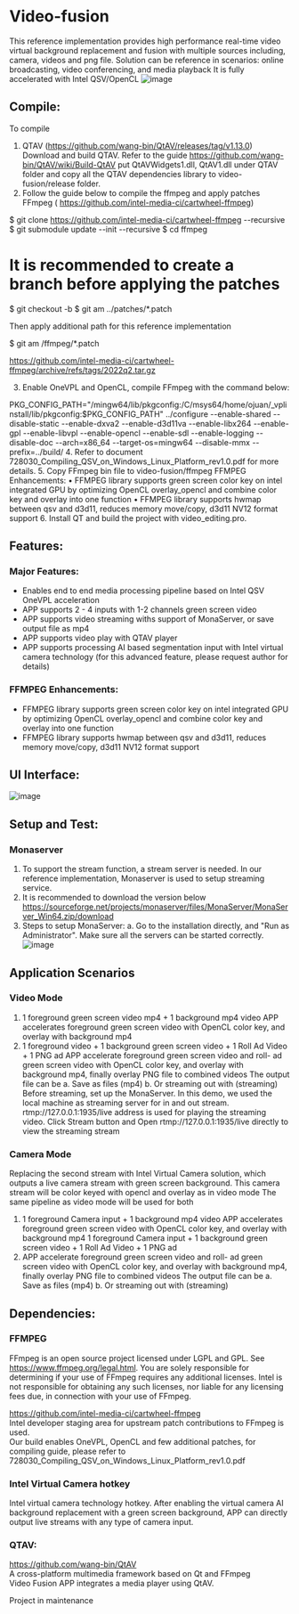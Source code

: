 # Video-fusion
This reference implementation provides high performance real-time video virtual background replacement and fusion with multiple sources including, camera, videos and png file. Solution can be reference in scenarios: online broadcasting, video conferencing, and media playback
It is fully accelerated with Intel QSV/OpenCL
![image](https://user-images.githubusercontent.com/43125192/196908078-83d0eaa2-ff19-4c08-8859-ecff66ecb7de.png)

## Compile: 
To compile 
1.	QTAV (https://github.com/wang-bin/QtAV/releases/tag/v1.13.0) 
Download and build QTAV. Refer to the guide https://github.com/wang-bin/QtAV/wiki/Build-QtAV put QtAVWidgets1.dll, QtAV1.dll under QTAV folder and copy all the QTAV dependencies library to video-fusion/release folder.
2.	Follow the guide below to compile the ffmpeg and apply patches
FFmpeg ( https://github.com/intel-media-ci/cartwheel-ffmpeg)

$ git clone https://github.com/intel-media-ci/cartwheel-ffmpeg --recursive
$ git submodule update --init --recursive
$ cd ffmpeg
# It is recommended to create a branch before applying the patches
$ git checkout -b <my new branch>
$ git am ../patches/*.patch

Then apply additional path for this reference implementation

$ git am <path to video fusion>/ffmpeg/*.patch

https://github.com/intel-media-ci/cartwheel-ffmpeg/archive/refs/tags/2022q2.tar.gz

3.	Enable OneVPL and OpenCL, compile FFmpeg with the command below:

PKG_CONFIG_PATH="/mingw64/lib/pkgconfig:/C/msys64/home/ojuan/_vplinstall/lib/pkgconfig:$PKG_CONFIG_PATH" ../configure --enable-shared --disable-static --enable-dxva2 --enable-d3d11va --enable-libx264 --enable-gpl --enable-libvpl --enable-opencl --enable-sdl --enable-logging --disable-doc --arch=x86_64 --target-os=mingw64 --disable-mmx --prefix=../build/
4.	Refer to document 728030_Compiling_QSV_on_Windows_Linux_Platform_rev1.0.pdf for more details.
5.	Copy FFmpeg bin file to video-fusion/ffmpeg 
FFMPEG Enhancements:
•	FFMPEG library supports green screen color key on intel integrated GPU by optimizing OpenCL overlay_opencl and combine color key and overlay into one function
•	FFMPEG library supports hwmap between qsv and d3d11, reduces memory move/copy, d3d11 NV12 format support
6.	Install QT and build the project with video_editing.pro.

## Features: 
### Major Features:
* Enables end to end media processing pipeline based on Intel QSV OneVPL acceleration
* APP supports 2 - 4 inputs with 1-2 channels green screen video
* APP supports video streaming withs support of MonaServer, or save output file as mp4 
* APP supports video play with QTAV player
* APP supports processing AI based segmentation input with Intel virtual camera technology (for this advanced feature, please request author for details)

### FFMPEG Enhancements:
* FFMPEG library supports green screen color key on intel integrated GPU by optimizing OpenCL overlay_opencl and combine color key and overlay into one function
* FFMPEG library supports hwmap between qsv and d3d11, reduces memory move/copy, d3d11 NV12 format support

## UI Interface: 

![image](https://user-images.githubusercontent.com/43125192/187363065-b05402a0-027f-4b3b-84fd-dcde210faf83.png)


## Setup and Test: 

### Monaserver
1.	To support the stream function, a stream server is needed. In our reference implementation, Monaserver is used to setup streaming service.
2.	It is recommended to download the version below
https://sourceforge.net/projects/monaserver/files/MonaServer/MonaServer_Win64.zip/download
3.	Steps to setup MonaServer:
a.	Go to the installation directly, and "Run as Administrator". Make sure all the servers can be started correctly.
![image](https://user-images.githubusercontent.com/43125192/187343177-869bb413-faa5-4deb-aaba-0fecc6e65f05.png)

## Application Scenarios
### 	Video Mode
1.	1 foreground green screen video mp4 + 1 background mp4 video
APP accelerates foreground green screen video with OpenCL color key, and overlay with background mp4 
2.	1 foreground video + 1 background green screen video + 1 Roll Ad Video + 1 PNG ad APP accelerate foreground green screen video and roll- ad green screen video with OpenCL color key, and overlay with background mp4, finally overlay PNG file to combined videos
The output file can be
a.	Save as files (mp4)
b.	Or streaming out with (streaming) 
Before streaming, set up the MonaServer. In this demo, we used the local machine as streaming server for in and out stream. rtmp://127.0.0.1:1935/live address is used for playing the streaming video. 
Click Stream button and Open rtmp://127.0.0.1:1935/live directly to view the streaming stream

###	Camera Mode
Replacing the second stream with Intel Virtual Camera solution, which outputs a live camera stream with green screen background. This camera stream will be color keyed with opencl and overlay as in video mode
The same pipeline as video mode will be used for both
1.	1 foreground Camera input + 1 background mp4 video
APP accelerates foreground green screen video with OpenCL color key, and overlay with background mp4
1 foreground Camera input + 1 background green screen video + 1 Roll Ad Video + 1 PNG ad
2.	APP accelerate foreground green screen video and roll- ad green screen video with OpenCL color key, and overlay with background mp4, finally overlay PNG file to combined videos
The output file can be 
a.	Save as files (mp4)
b.	Or streaming out with (streaming) 

## Dependencies:

### FFMPEG
FFmpeg is an open source project licensed under LGPL and GPL. See https://www.ffmpeg.org/legal.html. You are solely responsible for determining if your use of FFmpeg requires any additional licenses. Intel is not responsible for obtaining any such licenses, nor liable for any licensing fees due, in connection with your use of FFmpeg.

https://github.com/intel-media-ci/cartwheel-ffmpeg  
Intel developer staging area for upstream patch contributions to FFmpeg is used.  
Our build enables OneVPL, OpenCL and few additional patches, for compiling guide, please refer to 728030_Compiling_QSV_on_Windows_Linux_Platform_rev1.0.pdf

### Intel Virtual Camera hotkey
Intel virtual camera technology hotkey.
After enabling the virtual camera AI background replacement with a green screen background, APP can directly output live streams with any type of camera input.

### QTAV:
https://github.com/wang-bin/QtAV  
A cross-platform multimedia framework based on Qt and FFmpeg  
Video Fusion APP integrates a media player using QtAV. 

Project in maintenance
